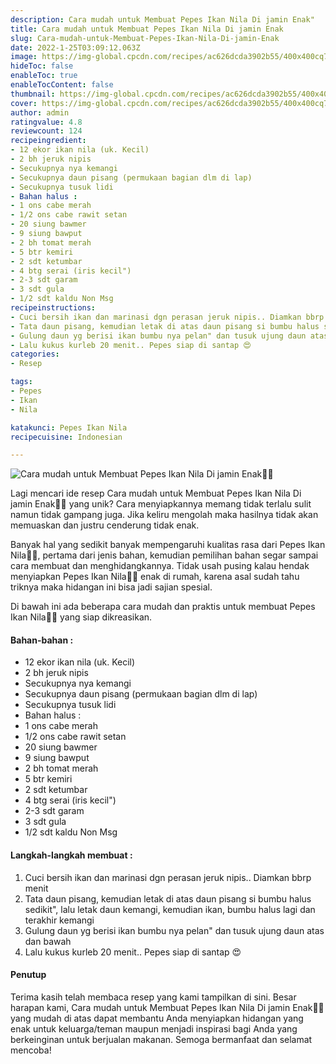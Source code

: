```yaml
---
description: Cara mudah untuk Membuat Pepes Ikan Nila Di jamin Enak"
title: Cara mudah untuk Membuat Pepes Ikan Nila Di jamin Enak
slug: Cara-mudah-untuk-Membuat-Pepes-Ikan-Nila-Di-jamin-Enak
date: 2022-1-25T03:09:12.063Z
image: https://img-global.cpcdn.com/recipes/ac626dcda3902b55/400x400cq70/photo.jpg
hideToc: false
enableToc: true
enableTocContent: false
thumbnail: https://img-global.cpcdn.com/recipes/ac626dcda3902b55/400x400cq70/photo.jpg
cover: https://img-global.cpcdn.com/recipes/ac626dcda3902b55/400x400cq70/photo.jpg
author: admin
ratingvalue: 4.8
reviewcount: 124
recipeingredient:
- 12 ekor ikan nila (uk. Kecil)
- 2 bh jeruk nipis
- Secukupnya nya kemangi
- Secukupnya daun pisang (permukaan bagian dlm di lap)
- Secukupnya tusuk lidi
- Bahan halus :
- 1 ons cabe merah
- 1/2 ons cabe rawit setan
- 20 siung bawmer
- 9 siung bawput
- 2 bh tomat merah
- 5 btr kemiri
- 2 sdt ketumbar
- 4 btg serai (iris kecil")
- 2-3 sdt garam
- 3 sdt gula
- 1/2 sdt kaldu Non Msg
recipeinstructions:
- Cuci bersih ikan dan marinasi dgn perasan jeruk nipis.. Diamkan bbrp menit
- Tata daun pisang, kemudian letak di atas daun pisang si bumbu halus sedikit", lalu letak daun kemangi, kemudian ikan, bumbu halus lagi dan terakhir kemangi
- Gulung daun yg berisi ikan bumbu nya pelan" dan tusuk ujung daun atas dan bawah
- Lalu kukus kurleb 20 menit.. Pepes siap di santap 😍
categories:
- Resep

tags:
- Pepes
- Ikan
- Nila

katakunci: Pepes Ikan Nila
recipecuisine: Indonesian

---
```


![Cara mudah untuk Membuat Pepes Ikan Nila Di jamin Enak👩‍🍳](https://img-global.cpcdn.com/recipes/ac626dcda3902b55/400x400cq70/photo.jpg)

Lagi mencari ide resep Cara mudah untuk Membuat Pepes Ikan Nila Di jamin Enak👩‍🍳 yang unik? Cara menyiapkannya memang tidak terlalu sulit namun tidak gampang juga. Jika keliru mengolah maka hasilnya tidak akan memuaskan dan justru cenderung tidak enak.

Banyak hal yang sedikit banyak mempengaruhi kualitas rasa dari Pepes Ikan Nila👩‍🍳, pertama dari jenis bahan, kemudian pemilihan bahan segar sampai cara membuat dan menghidangkannya. Tidak usah pusing kalau hendak menyiapkan Pepes Ikan Nila👩‍🍳 enak di rumah, karena asal sudah tahu triknya maka hidangan ini bisa jadi sajian spesial.

Di bawah ini ada beberapa cara mudah dan praktis untuk membuat Pepes Ikan Nila👩‍🍳 yang siap dikreasikan.

<!--inarticleads1-->

#### Bahan-bahan :

- 12 ekor ikan nila (uk. Kecil)
- 2 bh jeruk nipis
- Secukupnya nya kemangi
- Secukupnya daun pisang (permukaan bagian dlm di lap)
- Secukupnya tusuk lidi
- Bahan halus :
- 1 ons cabe merah
- 1/2 ons cabe rawit setan
- 20 siung bawmer
- 9 siung bawput
- 2 bh tomat merah
- 5 btr kemiri
- 2 sdt ketumbar
- 4 btg serai (iris kecil")
- 2-3 sdt garam
- 3 sdt gula
- 1/2 sdt kaldu Non Msg

<!--inarticleads2-->

#### Langkah-langkah membuat :

1. Cuci bersih ikan dan marinasi dgn perasan jeruk nipis.. Diamkan bbrp menit
1. Tata daun pisang, kemudian letak di atas daun pisang si bumbu halus sedikit", lalu letak daun kemangi, kemudian ikan, bumbu halus lagi dan terakhir kemangi
1. Gulung daun yg berisi ikan bumbu nya pelan" dan tusuk ujung daun atas dan bawah
1. Lalu kukus kurleb 20 menit.. Pepes siap di santap 😍

#### Penutup

Terima kasih telah membaca resep yang kami tampilkan di sini. Besar harapan kami, Cara mudah untuk Membuat Pepes Ikan Nila Di jamin Enak👩‍🍳 yang mudah di atas dapat membantu Anda menyiapkan hidangan yang enak untuk keluarga/teman maupun menjadi inspirasi bagi Anda yang berkeinginan untuk berjualan makanan. Semoga bermanfaat dan selamat mencoba!
